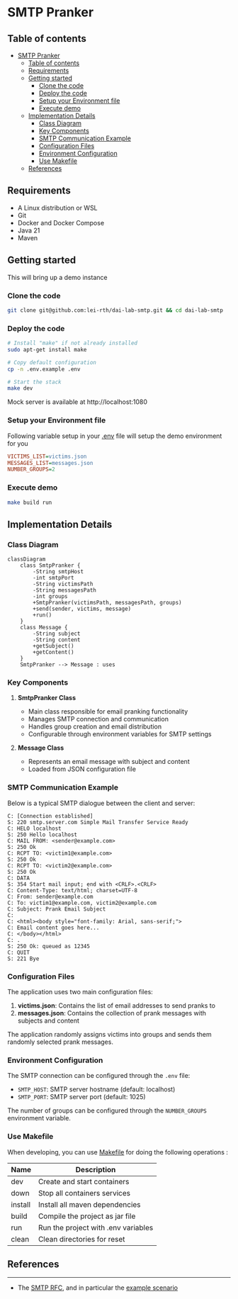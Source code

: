 # SMTP Pranker

## Table of contents
- [SMTP Pranker](#smtp-pranker)
  - [Table of contents](#table-of-contents)
  - [Requirements](#requirements)
  - [Getting started](#getting-started)
    - [Clone the code](#clone-the-code)
    - [Deploy the code](#deploy-the-code)
    - [Setup your Environment file](#setup-your-environment-file)
    - [Execute demo](#execute-demo)
  - [Implementation Details](#implementation-details)
    - [Class Diagram](#class-diagram)
    - [Key Components](#key-components)
    - [SMTP Communication Example](#smtp-communication-example)
    - [Configuration Files](#configuration-files)
    - [Environment Configuration](#environment-configuration)
    - [Use Makefile](#use-makefile)
  - [References](#references)

## Requirements

* A Linux distribution or WSL
* Git
* Docker and Docker Compose
* Java 21
* Maven

## Getting started
This will bring up a demo instance

### Clone the code

```bash
git clone git@github.com:lei-rth/dai-lab-smtp.git && cd dai-lab-smtp
```

### Deploy the code

```bash
# Install "make" if not already installed
sudo apt-get install make 

# Copy default configuration
cp -n .env.example .env

# Start the stack 
make dev
```

Mock server is available at http://localhost:1080

### Setup your Environment file

Following variable setup in your [.env](.env) file will setup the demo environment for you

```ini
VICTIMS_LIST=victims.json
MESSAGES_LIST=messages.json
NUMBER_GROUPS=2
```

### Execute demo

```bash
make build run
```

## Implementation Details

### Class Diagram
```mermaid
classDiagram
    class SmtpPranker {
        -String smtpHost
        -int smtpPort
        -String victimsPath
        -String messagesPath
        -int groups
        +SmtpPranker(victimsPath, messagesPath, groups)
        +send(sender, victims, message)
        +run()
    }
    class Message {
        -String subject
        -String content
        +getSubject()
        +getContent()
    }
    SmtpPranker --> Message : uses
```

### Key Components

1. **SmtpPranker Class**
   - Main class responsible for email pranking functionality
   - Manages SMTP connection and communication
   - Handles group creation and email distribution
   - Configurable through environment variables for SMTP settings

2. **Message Class**
   - Represents an email message with subject and content
   - Loaded from JSON configuration file

### SMTP Communication Example

Below is a typical SMTP dialogue between the client and server:

```
C: [Connection established]
S: 220 smtp.server.com Simple Mail Transfer Service Ready
C: HELO localhost
S: 250 Hello localhost
C: MAIL FROM: <sender@example.com>
S: 250 Ok
C: RCPT TO: <victim1@example.com>
S: 250 Ok
C: RCPT TO: <victim2@example.com>
S: 250 Ok
C: DATA
S: 354 Start mail input; end with <CRLF>.<CRLF>
C: Content-Type: text/html; charset=UTF-8
C: From: sender@example.com
C: To: victim1@example.com, victim2@example.com
C: Subject: Prank Email Subject
C: 
C: <html><body style="font-family: Arial, sans-serif;">
C: Email content goes here...
C: </body></html>
C: .
S: 250 Ok: queued as 12345
C: QUIT
S: 221 Bye
```

### Configuration Files

The application uses two main configuration files:

1. **victims.json**: Contains the list of email addresses to send pranks to
2. **messages.json**: Contains the collection of prank messages with subjects and content

The application randomly assigns victims into groups and sends them randomly selected prank messages.

### Environment Configuration

The SMTP connection can be configured through the `.env` file:
- `SMTP_HOST`: SMTP server hostname (default: localhost)
- `SMTP_PORT`: SMTP server port (default: 1025)

The number of groups can be configured through the `NUMBER_GROUPS` environment variable.

### Use Makefile

When developing, you can use [Makefile](https://en.wikipedia.org/wiki/Make_(software)) for doing the following operations :

| Name    | Description                         |
| ------- | ----------------------------------- |
| dev     | Create and start containers         |
| down    | Stop all containers services        |
| install | Install all maven dependencies      |
| build   | Compile the project as jar file     |
| run     | Run the project with .env variables |
| clean   | Clean directories for reset         |

## References
----------

* The [SMTP RFC](<https://tools.ietf.org/html/rfc5321#appendix-D>), and in particular the [example scenario](<https://tools.ietf.org/html/rfc5321#appendix-D>)
